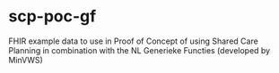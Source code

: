 # scp-poc-gf
FHIR example data to use in Proof of Concept of using Shared Care Planning in combination with the NL Generieke Functies (developed by MinVWS)
